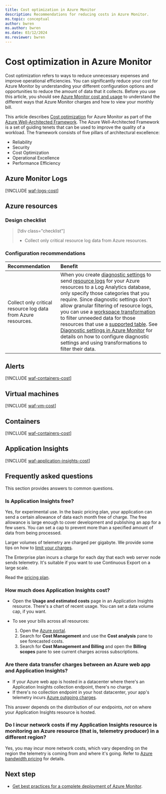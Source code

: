 ```yaml
---
title: Cost optimization in Azure Monitor
description: Recommendations for reducing costs in Azure Monitor.
ms.topic: conceptual
author: bwren
ms.author: bwren
ms.date: 03/12/2024
ms.reviewer: bwren
---
```


# Cost optimization in Azure Monitor

Cost optimization refers to ways to reduce unnecessary expenses and improve operational efficiencies. You can significantly reduce your cost for Azure Monitor by understanding your different configuration options and opportunities to reduce the amount of data that it collects. Before you use this article, you should see [Azure Monitor cost and usage](cost-usage.md) to understand the different ways that Azure Monitor charges and how to view your monthly bill.

This article describes [Cost optimization](/azure/architecture/framework/cost/) for Azure Monitor as part of the [Azure Well-Architected Framework](/azure/architecture/framework/). The Azure Well-Architected Framework is a set of guiding tenets that can be used to improve the quality of a workload. The framework consists of five pillars of architectural excellence:

- Reliability
 - Security
 - Cost Optimization
 - Operational Excellence
 - Performance Efficiency

## Azure Monitor Logs

[!INCLUDE [waf-logs-cost](includes/waf-logs-cost.md)]

## Azure resources

### Design checklist

> [!div class="checklist"]
> - Collect only critical resource log data from Azure resources.

### Configuration recommendations

| Recommendation | Benefit |
|:---|:---|
| Collect only critical resource log data from Azure resources. | When you create [diagnostic settings](essentials/diagnostic-settings.md) to send [resource logs](essentials/resource-logs.md) for your Azure resources to a Log Analytics database, only specify those categories that you require. Since diagnostic settings don't allow granular filtering of resource logs, you can use a [workspace transformation](essentials/data-collection-transformations-workspace.md) to filter unneeded data for those resources that use a [supported table](logs/tables-feature-support.md). See [Diagnostic settings in Azure Monitor](essentials/diagnostic-settings.md#controlling-costs) for details on how to configure diagnostic settings and using transformations to filter their data. |

## Alerts

[!INCLUDE [waf-containers-cost](includes/waf-alerts-cost.md)]

## Virtual machines

[!INCLUDE [waf-vm-cost](includes/waf-vm-cost.md)]

## Containers

[!INCLUDE [waf-containers-cost](includes/waf-containers-cost.md)]

## Application Insights

[!INCLUDE [waf-application-insights-cost](includes/waf-application-insights-cost.md)]

## Frequently asked questions

This section provides answers to common questions.

### Is Application Insights free?

Yes, for experimental use. In the basic pricing plan, your application can send a certain allowance of data each month free of charge. The free allowance is large enough to cover development and publishing an app for a few users. You can set a cap to prevent more than a specified amount of data from being processed.
          
Larger volumes of telemetry are charged per gigabyte. We provide some tips on how to [limit your charges](#application-insights).
          
The Enterprise plan incurs a charge for each day that each web server node sends telemetry. It's suitable if you want to use Continuous Export on a large scale.
          
Read the [pricing plan](https://azure.microsoft.com/pricing/details/application-insights/).

### How much does Application Insights cost?

* Open the **Usage and estimated costs** page in an Application Insights resource. There's a chart of recent usage. You can set a data volume cap, if you want.
* To see your bills across all resources:

  1. Open the [Azure portal](https://portal.azure.com).
  1. Search for **Cost Management** and use the **Cost analysis** pane to see forecasted costs.
  1. Search for **Cost Management and Billing** and open the **Billing scopes** pane to see current charges across subscriptions.
          
### Are there data transfer charges between an Azure web app and Application Insights?

* If your Azure web app is hosted in a datacenter where there's an Application Insights collection endpoint, there's no charge.
* If there's no collection endpoint in your host datacenter, your app's telemetry incurs [Azure outgoing charges](https://azure.microsoft.com/pricing/details/bandwidth/).
          
This answer depends on the distribution of our endpoints, *not* on where your Application Insights resource is hosted.

### Do I incur network costs if my Application Insights resource is monitoring an Azure resource (that is, telemetry producer) in a different region?

Yes, you may incur more network costs, which vary depending on the region the telemetry is coming from and where it's going. Refer to [Azure bandwidth pricing](https://azure.microsoft.com/pricing/details/bandwidth/) for details.

## Next step

- [Get best practices for a complete deployment of Azure Monitor](best-practices.md).

